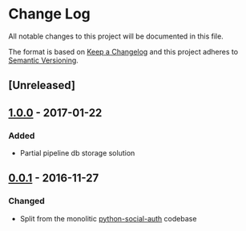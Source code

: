 # Change Log

All notable changes to this project will be documented in this file.

The format is based on [Keep a Changelog](http://keepachangelog.com/)
and this project adheres to [Semantic Versioning](http://semver.org/).

## [Unreleased]

## [1.0.0](https://github.com/python-social-auth/social-app-flask-peewee/releases/tag/1.0.0) - 2017-01-22

### Added

- Partial pipeline db storage solution

## [0.0.1](https://github.com/python-social-auth/social-app-flask-peewee/releases/tag/0.0.1) - 2016-11-27

### Changed

- Split from the monolitic [python-social-auth](https://github.com/omab/python-social-auth)
  codebase
